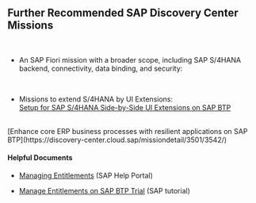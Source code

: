 ## Further Recommended SAP Discovery Center Missions

</br>

* An SAP Fiori mission with a broader scope, including SAP S/4HANA backend, connectivity, data binding, and security:
<br>


* Missions to extend S/4HANA by UI Extensions:</br>
[Setup for SAP S/4HANA Side-by-Side UI Extensions on SAP BTP](https://discovery-center.cloud.sap/missiondetail/3239/3325/)
<br>
[Enhance core ERP business processes with resilient applications on SAP BTP](https://discovery-center.cloud.sap/missiondetail/3501/3542/)


#### Helpful Documents

* [Managing Entitlements](https://help.sap.com/docs/BTP/65de2977205c403bbc107264b8eccf4b/c8248745dde24afb91479361de336111.html?locale=en-US) (SAP Help Portal)

* [Manage Entitlements on SAP BTP Trial](https://developers.sap.com/tutorials/cp-trial-entitlements.html) (SAP tutorial)


